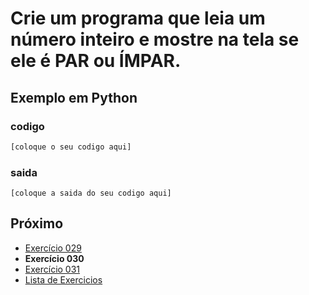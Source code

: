# Crie um programa que leia um número inteiro e mostre na tela se ele é PAR ou ÍMPAR.

## Exemplo em Python

### codigo

``` python
[coloque o seu codigo aqui]
```

### saida

```
[coloque a saida do seu codigo aqui]
```

## Próximo

- [Exercício 029](../../029/python)
- **Exercício 030**
- [Exercício 031](../../031/python)
- [Lista de Exercicios](../../)

